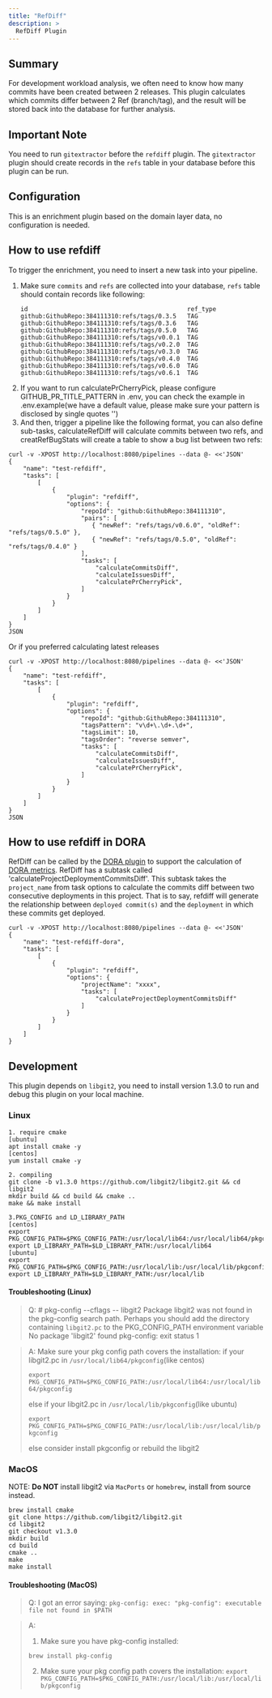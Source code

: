 ```yaml
---
title: "RefDiff"
description: >
  RefDiff Plugin
---
```



## Summary

For development workload analysis, we often need to know how many commits have been created between 2 releases. This plugin calculates which commits differ between 2 Ref (branch/tag), and the result will be stored back into the database for further analysis.

## Important Note

You need to run `gitextractor` before the `refdiff` plugin. The `gitextractor` plugin should create records in the `refs` table in your database before this plugin can be run.

## Configuration

This is an enrichment plugin based on the domain layer data, no configuration is needed.

## How to use refdiff

To trigger the enrichment, you need to insert a new task into your pipeline.

1. Make sure `commits` and `refs` are collected into your database, `refs` table should contain records like following:
    ```
    id                                            ref_type
    github:GithubRepo:384111310:refs/tags/0.3.5   TAG
    github:GithubRepo:384111310:refs/tags/0.3.6   TAG
    github:GithubRepo:384111310:refs/tags/0.5.0   TAG
    github:GithubRepo:384111310:refs/tags/v0.0.1  TAG
    github:GithubRepo:384111310:refs/tags/v0.2.0  TAG
    github:GithubRepo:384111310:refs/tags/v0.3.0  TAG
    github:GithubRepo:384111310:refs/tags/v0.4.0  TAG
    github:GithubRepo:384111310:refs/tags/v0.6.0  TAG
    github:GithubRepo:384111310:refs/tags/v0.6.1  TAG
    ```
2. If you want to run calculatePrCherryPick, please configure GITHUB_PR_TITLE_PATTERN in .env, you can check the example in .env.example(we have a default value, please make sure your pattern is disclosed by single quotes '')
3. And then, trigger a pipeline like the following format, you can also define sub-tasks, calculateRefDiff will calculate commits between two refs, and creatRefBugStats will create a table to show a bug list between two refs:
```shell
curl -v -XPOST http://localhost:8080/pipelines --data @- <<'JSON'
{
    "name": "test-refdiff",
    "tasks": [
        [
            {
                "plugin": "refdiff",
                "options": {
                    "repoId": "github:GithubRepo:384111310",
                    "pairs": [
                       { "newRef": "refs/tags/v0.6.0", "oldRef": "refs/tags/0.5.0" },
                       { "newRef": "refs/tags/0.5.0", "oldRef": "refs/tags/0.4.0" }
                    ],
                    "tasks": [
                        "calculateCommitsDiff",
                        "calculateIssuesDiff",
                        "calculatePrCherryPick",
                    ]
                }
            }
        ]
    ]
}
JSON
```
Or if you preferred calculating latest releases
```shell
curl -v -XPOST http://localhost:8080/pipelines --data @- <<'JSON'
{
    "name": "test-refdiff",
    "tasks": [
        [
            {
                "plugin": "refdiff",
                "options": {
                    "repoId": "github:GithubRepo:384111310",
                    "tagsPattern": "v\d+\.\d+.\d+",
                    "tagsLimit": 10,
                    "tagsOrder": "reverse semver",
                    "tasks": [
                        "calculateCommitsDiff",
                        "calculateIssuesDiff",
                        "calculatePrCherryPick",
                    ]
                }
            }
        ]
    ]
}
JSON
```

## How to use refdiff in DORA
RefDiff can be called by the [DORA plugin](https://github.com/apache/incubator-devlake/tree/main/plugins/dora) to support the calculation of [DORA metrics](https://devlake.apache.org/docs/UserManuals/DORA). RefDiff has a subtask called 'calculateProjectDeploymentCommitsDiff'. This subtask takes the `project_name` from task options to calculate the commits diff between two consecutive deployments in this project. That is to say, refdiff will generate the relationship between `deployed commit(s)` and the `deployment` in which these commits get deployed.
 
```shell
curl -v -XPOST http://localhost:8080/pipelines --data @- <<'JSON'
{
    "name": "test-refdiff-dora",
    "tasks": [
        [
            {
                "plugin": "refdiff",
                "options": {
                    "projectName": "xxxx",
                    "tasks": [
                        "calculateProjectDeploymentCommitsDiff"
                    ]
                }
            }
        ]
    ]
}
```

## Development

This plugin depends on `libgit2`, you need to install version 1.3.0 to run and debug this plugin on your local
machine.

### Linux

```
1. require cmake
[ubuntu]
apt install cmake -y
[centos]
yum install cmake -y

2. compiling 
git clone -b v1.3.0 https://github.com/libgit2/libgit2.git && cd libgit2
mkdir build && cd build && cmake ..
make && make install

3.PKG_CONFIG and LD_LIBRARY_PATH
[centos]
export PKG_CONFIG_PATH=$PKG_CONFIG_PATH:/usr/local/lib64:/usr/local/lib64/pkgconfig
export LD_LIBRARY_PATH=$LD_LIBRARY_PATH:/usr/local/lib64
[ubuntu]
export PKG_CONFIG_PATH=$PKG_CONFIG_PATH:/usr/local/lib:/usr/local/lib/pkgconfig
export LD_LIBRARY_PATH=$LD_LIBRARY_PATH:/usr/local/lib
```

#### Troubleshooting (Linux)

> Q: # pkg-config --cflags  -- libgit2 Package libgit2 was not found in the pkg-config search path.
Perhaps you should add the directory containing `libgit2.pc` to the PKG_CONFIG_PATH environment variable
No package 'libgit2' found pkg-config: exit status 1

> A:
> Make sure your pkg config path covers the installation:
> if your libgit2.pc in `/usr/local/lib64/pkgconfig`(like centos)
> 
> `export PKG_CONFIG_PATH=$PKG_CONFIG_PATH:/usr/local/lib64:/usr/local/lib64/pkgconfig`
> 
> else if your libgit2.pc in `/usr/local/lib/pkgconfig`(like ubuntu)
> 
> `export PKG_CONFIG_PATH=$PKG_CONFIG_PATH:/usr/local/lib:/usr/local/lib/pkgconfig`
> 
> else consider install pkgconfig or rebuild the libgit2

### MacOS

NOTE: **Do NOT** install libgit2 via `MacPorts` or `homebrew`, install from source instead.
```
brew install cmake
git clone https://github.com/libgit2/libgit2.git
cd libgit2
git checkout v1.3.0
mkdir build
cd build
cmake ..
make
make install
```

#### Troubleshooting (MacOS)

> Q: I got an error saying: `pkg-config: exec: "pkg-config": executable file not found in $PATH`

> A:
> 1. Make sure you have pkg-config installed:
>
> `brew install pkg-config`
>
> 2. Make sure your pkg config path covers the installation:
> `export PKG_CONFIG_PATH=$PKG_CONFIG_PATH:/usr/local/lib:/usr/local/lib/pkgconfig`

<br/><br/><br/>
